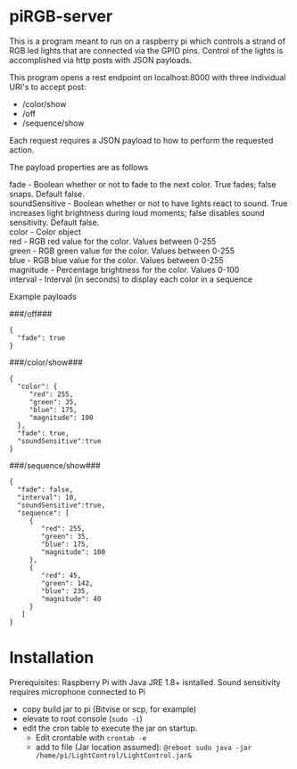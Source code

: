 # piRGB-server
This is a program meant to run on a raspberry pi which controls a strand of RGB led lights that are connected via the GPIO pins. Control of the lights is accomplished via http posts with JSON payloads. 

This program opens a rest endpoint on localhost:8000 with three individual URI's to accept post:
 * /color/show
 * /off
 * /sequence/show
 
Each request requires a JSON payload to how to perform the requested action. 

The payload properties are as follows

fade - Boolean whether or not to fade to the next color. True fades; false snaps. Default false.<br>
soundSensitive - Boolean whether or not to have lights react to sound. True increases light brightness during loud moments; false disables sound sensitivity. Default false.<br>
color - Color object <br>
red - RGB red value for the color. Values between 0-255<br>
green - RGB green value for the color. Values between 0-255<br> 
blue - RGB blue value for the color. Values between 0-255<br>
magnitude - Percentage brightness for the color. Values 0-100<br>
interval - Interval (in seconds) to display each color in a sequence<br>


Example payloads

###/off###
```
{
  "fade": true
}
```
###/color/show###
```
{
  "color": {
     "red": 255,
     "green": 35,
     "blue": 175,
     "magnitude": 100
  },
  "fade": true,
  "soundSensitive":true
}
```

###/sequence/show###
```
{
  "fade": false,
  "interval": 10,
  "soundSensitive":true,
  "sequence": [
     {
        "red": 255,
        "green": 35,
        "blue": 175,
        "magnitude": 100
     },
     {
        "red": 45,
        "green": 142,
        "blue": 235,
        "magnitude": 40
     }
   ]
}
```

# Installation
Prerequisites: Raspberry Pi with Java JRE 1.8+ isntalled. Sound sensitivity requires microphone connected to Pi

* copy build jar to pi (Bitvise or scp, for example) 
* elevate to root console (```sudo -i```) 
* edit the cron table to execute the jar on startup. 
  * Edit crontable with ``` crontab -e ``` 
  * add to file (Jar location assumed): ```@reboot sudo java -jar /home/pi/LightControl/LightControl.jar&```
